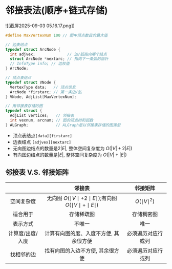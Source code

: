 # 邻接表法(顺序+链式存储)

![[截屏2025-09-03 05.16.17.png]]

```c
#define MaxVertexNum 100 // 图中顶点数目的最大值

// 边表结点
typedef struct ArcNode {
  int adjvex;              // 边/弧指向哪个结点
  struct ArcNode *nextarc; // 指向下一条弧的指针
  // InfoType info; // 边权值
} ArcNode;

// 顶点表结点
typedef struct VNode {
  VertexType data;   // 顶点信息
  ArcNode *firstarc; // 第一条边/弘
} VNode, AdjList[MaxVertexNum];

// 用邻接表存储的图
typedef struct {
  AdjList vertices;   // 邻接表
  int vexnum, arcnum; // 图的顶点树和弧数
} ALGraph;            // ALGraph是以邻接表存储的图类型
```

- 顶点表结点`[data][firstarc]`
- 边表结点 `[adjvex][nextarc]`
- 无向图边结点的数量是$2|E|$, 整体空间复杂度为 $O(|V| + 2|E|)$
- 有向图边结点的数量是$|E|$, 整体空间复杂度为 $O(|V| + |E|)$

## 邻接表 V.S. 邻接矩阵

|           |                                 邻接表                                  |       邻接矩阵        |
| :-------: | :------------------------------------------------------------------: | :---------------: |
|   空间复杂度   | 无向图 $O(\mid V \mid +2 \mid E \mid )$;有向图$O(\mid V \mid+\mid E \mid)$ | $O(\mid V\mid^2)$ |
|   适合用于    |                                存储稀疏图                                 |       存储稠密图       |
|   表示方式    |                                 不唯一                                  |        唯一         |
| 计算度/出度/入度 |                         计算有向图的度、入度不方便, 其余很方便                         |     必须遍历对应行或列     |
|   找相邻的边   |                          找有向图的入边不方便, 其余很方便                           |     必须遍历对应行或列     |
